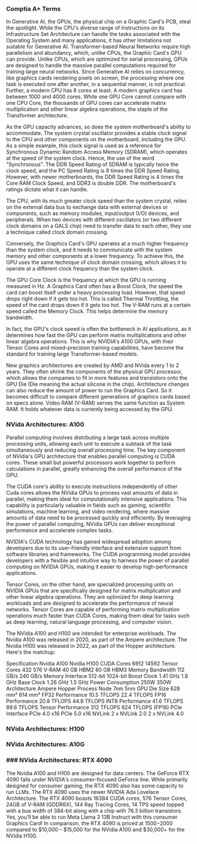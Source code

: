 ### Comptia A+ Terms

In Generative AI, the GPUs, the physical chip on a Graphic Card's PCB, steal the spotlight. While the CPU's diverse range of instructions on its Infrastructure Set Architecture can handle the tasks associated with the Operating System and many applications, it has other limitations not suitable for Generative AI. Transformer-based Neural Networks require high parallelism and abundancy, which, unlike CPUs, the Graphic Card's GPU can provide. Unlike CPUs, which are optimized for serial processing, GPUs are designed to handle the massive parallel computations required for training large neural networks. Since Generative AI relies on concurrency, like graphics cards rendering pixels on screen, the processing where one task is executed one after another, in a sequential manner, is not practical. Further, a modern CPU has 8 cores at least. A modern graphics card has between 1000 and 4000 cores. While one GPU Core cannot compare with one CPU Core, the thousands of GPU cores can accelerate matrix multiplication and other linear algebra operations, the staple of the Transformer architecture.

As the GPU capacity advances, so does the system motherboard's ability to accommodate. The system crystal oscillator provides a stable clock signal to the CPU and other components on the motherboard, including the GPU. As a simple example, this clock signal is used as a reference for Synchronous Dynamic Random Access Memory (SDRAM), which operates at the speed of the system clock. Hence, the use of the word "Synchronous". The DDR Speed Rating of SDRAM is typically twice the clock speed, and the PC Speed Rating is 8 times the DDR Speed Rating. However, with newer motherboards, the DDR Speed Rating is 4 times the Core RAM Clock Speed, and DDR3 is double DDR. The motherboard's ratings dictate what it can handle.

The CPU, with its much greater clock speed than the system crystal, relies on the external data bus to exchange data with external devices or components, such as memory modules, input/output (I/O) devices, and peripherals. When two devices with different oscillators (or two different clock domains on a GALS chip) need to transfer data to each other, they use a technique called clock domain crossing.

Conversely, the Graphics Card's GPU operates at a much higher frequency than the system clock, and it needs to communicate with the system memory and other components at a lower frequency. To achieve this, the GPU uses the same technique of clock domain crossing, which allows it to operate at a different clock frequency than the system clock.

The GPU Core Clock is the frequency at which the GPU is running measured in Hz. A Graphics Card often has a Boost Clock, the speed the card can boost itself under a heavy processing load. However, that speed drops right down if it gets too hot. This is called Thermal Throttling, the speed of the card drops down if it gets too hot. The V-RAM runs at a certain speed called the Memory Clock. This helps determine the memory bandwidth.

In fact, the GPU's clock speed is often the bottleneck in AI applications, as it determines how fast the GPU can perform matrix multiplications and other linear algebra operations. This is why NVIDIA's A100 GPUs, with their Tensor Cores and mixed-precision training capabilities, have become the standard for training large Transformer-based models.

New graphics architectures are created by AMD and NVida every 1 to 2 years. They often shrink the components of the physical GPU processor, which allows the companies to fit in more features and transistors onto the GPU Die (Die meaning the actual silicone in the chip). Architecture changes can also reduce the amount of power to run the Graphics Card. So it becomes difficult to compare different generations of graphics cards based on specs alone. Video RAM (V-RAM) serves the same function as System RAM. It holds whatever data is currently being accessed by the GPU.

### NVida Architectures: A100

Parallel computing involves distributing a large task across multiple processing units, allowing each unit to execute a subtask of the task simultaneously and reducing overall processing time. The key component of NVidia's GPU architecture that enables parallel computing is CUDA cores. These small but powerful processors work together to perform calculations in parallel, greatly enhancing the overall performance of the GPU.

The CUDA core's ability to execute instructions independently of other Cuda cores allows the NVidia GPUs to process vast amounts of data in parallel, making them ideal for computationally intensive applications. This capability is particularly valuable in fields such as gaming, scientific simulations, machine learning, and video rendering, where massive amounts of data need to be processed quickly and efficiently. By leveraging the power of parallel computing, NVidia GPUs can deliver exceptional performance and accelerate complex tasks.

NVIDIA's CUDA technology has gained widespread adoption among developers due to its user-friendly interface and extensive support from software libraries and frameworks. The CUDA programming model provides developers with a flexible and intuitive way to harness the power of parallel computing on NVIDIA GPUs, making it easier to develop high-performance applications. 

Tensor Cores, on the other hand, are specialized processing units on NVIDIA GPUs that are specifically designed for matrix multiplication and other linear algebra operations. They are optimized for deep learning workloads and are designed to accelerate the performance of neural networks. Tensor Cores are capable of performing matrix multiplication operations much faster than CUDA Cores, making them ideal for tasks such as deep learning, natural language processing, and computer vision.

The NVidia A100 and H100 are intended for enterprise workloads. The Nvidia A100 was released in 2020, as part of the Ampere architecture. The Nvidia H100 was released in 2022, as part of the Hopper architecture. Here's the matchup:

Specification	    Nvidia A100 	    Nvidia H100
CUDA Cores	        6912	            14592
Tensor Cores	    432         	    576
V-RAM	            40 GB HBM2	        80 GB HBM3
Memory Bandwidth	112 GB/s	        240 GB/s
Memory Interface	512-bit	            1024-bit
Boost Clock	        1.41 GHz	        1.8 GHz
Base Clock	        1.26 GHz	        1.5 GHz
Power Consumption	250W	            350W
Architecture	    Ampere	            Hopper
Process Node	    7nm         	    5nm
GPU Die Size	    628 mm²	            814 mm²
FP32 Performance	10.5 TFLOPS     	22.4 TFLOPS
FP16 Performance	20.8 TFLOPS	        44.8 TFLOPS
INT8 Performance	41.6 TFLOPS	        89.6 TFLOPS
Tensor Performance	312 TFLOPS          624 TFLOPS (FP16)
PCIe Interface	    PCIe 4.0 x16	    PCIe 5.0 x16
NVLink	            2 x NVLink 2.0	    2 x NVLink 4.0

### NVida Architectures: H100

### NVida Architectures: A10G

### ### NVida Architectures: RTX 4090

The Nvidia A100 and H100 are designed for data centers. The GeForce RTX 4090 falls under NVIDIA's consumer-focused GeForce line. While primarily designed for consumer gaming, the RTX 4090 also has some capacity to run LLMs. The RTX 4090 uses the newer NVIDIA Ada Lovelace Architecture. The RTX 4090 boasts 16384 CUDA cores, 576 Tensor Cores, 24GB of V-RAM (GDDR6X), 144 Ray Tracing Cores, 14 TPS speed topped with a bus width of 384-bit along with a chip with 76.3 billion transistors. Yes, you'll be able to run Meta Llama 3 13B Instruct with this consumer Graphics Card! In comparison, the RTX 4090 is priced at $1500-$2000 compared to $10,000 – $15,000 for the NVidia A100 and $30,000+ for the NVidia H100.

